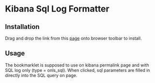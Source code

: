 # Kibana Sql Log Formatter

##  Installation
Drag and drop the link from this [page](https://rawgit.com/petrkoula/kibanaSqlLogFormatter/master/installPage.html) onto browser toolbar to install.

## Usage
The bookmarklet is supposed to use on kibana permalink page and with SQL log only (type = onls_sql). When clicked, sql parameters are filled in directly into the SQL query on page.
